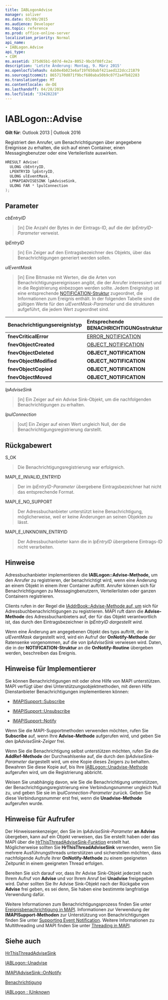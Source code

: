 ```yaml
---
title: IABLogonAdvise
manager: soliver
ms.date: 03/09/2015
ms.audience: Developer
ms.topic: reference
ms.prod: office-online-server
localization_priority: Normal
api_name:
- IABLogon.Advise
api_type:
- COM
ms.assetid: 375d65b1-607d-4e2a-8052-9bcbf08fc2ac
description: 'Letzte Änderung: Montag, 9. März 2015'
ms.openlocfilehash: 4ab0e4b023e6af19f650abf421aed122dcc21879
ms.sourcegitcommit: 8657170d071f9bcf680aba50b9c07f2a4fb82283
ms.translationtype: MT
ms.contentlocale: de-DE
ms.lasthandoff: 04/28/2019
ms.locfileid: "33428228"
---
```

# <a name="iablogonadvise"></a>IABLogon::Advise

  
  
**Gilt für**: Outlook 2013 | Outlook 2016 
  
Registriert den Anrufer, um Benachrichtigungen über angegebene Ereignisse zu erhalten, die sich auf einen Container, einen Messagingbenutzer oder eine Verteilerliste auswirken.
  
```cpp
HRESULT Advise(
  ULONG cbEntryID,
  LPENTRYID lpEntryID,
  ULONG ulEventMask,
  LPMAPIADVISESINK lpAdviseSink,
  ULONG FAR * lpulConnection
);
```

## <a name="parameters"></a>Parameter

 _cbEntryID_
  
> [in] Die Anzahl der Bytes in der Eintrags-ID, auf die der  _lpEntryID-Parameter_ verweist. 
    
 _lpEntryID_
  
> [in] Ein Zeiger auf den Eintragsbezeichner des Objekts, über das Benachrichtigungen generiert werden sollen.
    
 _ulEventMask_
  
> [in] Eine Bitmaske mit Werten, die die Arten von Benachrichtigungsereignissen angibt, die der Anrufer interessiert und in die Registrierung einbezogen werden sollte. Jedem Ereignistyp ist eine entsprechende [NOTIFICATION-Struktur](notification.md) zugeordnet, die Informationen zum Ereignis enthält. In der folgenden Tabelle sind die gültigen Werte für den  _ulEventMask-Parameter_ und die strukturen aufgeführt, die jedem Wert zugeordnet sind. 
    
|**Benachrichtigungsereignistyp**|**Entsprechende **BENACHRICHTIGUNGsstruktur****|
|:-----|:-----|
|**fnevCriticalError** <br/> |[ERROR_NOTIFICATION](error_notification.md) <br/> |
|**fnevObjectCreated** <br/> |[OBJECT_NOTIFICATION](object_notification.md) <br/> |
|**fnevObjectDeleted** <br/> |**OBJECT_NOTIFICATION** <br/> |
|**fnevObjectModified** <br/> |**OBJECT_NOTIFICATION** <br/> |
|**fnevObjectCopied** <br/> |**OBJECT_NOTIFICATION** <br/> |
|**fnevObjectMoved** <br/> |**OBJECT_NOTIFICATION** <br/> |
   
 _lpAdviseSink_
  
> [in] Ein Zeiger auf ein Advise Sink-Objekt, um die nachfolgenden Benachrichtigungen zu erhalten.
    
 _lpulConnection_
  
> [out] Ein Zeiger auf einen Wert ungleich Null, der die Benachrichtigungsregistrierung darstellt.
    
## <a name="return-value"></a>Rückgabewert

S_OK 
  
> Die Benachrichtigungsregistrierung war erfolgreich.
    
MAPI_E_INVALID_ENTRYID 
  
> Der im  _lpEntryID-Parameter_ übergebene Eintragsbezeichner hat nicht das entsprechende Format. 
    
MAPI_E_NO_SUPPORT 
  
> Der Adressbuchanbieter unterstützt keine Benachrichtigung, möglicherweise, weil er keine Änderungen an seinen Objekten zu lässt.
    
MAPI_E_UNKNOWN_ENTRYID 
  
> Der Adressbuchanbieter kann die in  _lpEntryID_ übergebene Eintrags-ID nicht verarbeiten.
    
## <a name="remarks"></a>Hinweise

Adressbuchanbieter implementieren die **IABLogon::Advise-Methode,** um den Anrufer zu registrieren, der benachrichtigt wird, wenn eine Änderung an einem Objekt in einem ihrer Container auftritt. Anrufer können sich für Benachrichtigungen zu Messagingbenutzern, Verteilerlisten oder ganzen Containern registrieren. 
  
Clients rufen in der Regel die [IAddrBook::Advise-Methode auf, um](iaddrbook-advise.md) sich für Adressbuchbenachrichtigungen zu registrieren. MAPI ruft dann die **Advise-Methode** des Adressbuchanbieters auf, der für das Objekt verantwortlich ist, das durch den Eintragsbezeichner in _lpEntryID dargestellt wird._
  
Wenn eine Änderung am angegebenen Objekt des typs auftritt, der in  _ulEventMask_ dargestellt wird, wird ein Aufruf der **OnNotify-Methode** der Ratensenke vorgenommen, auf die  _von lpAdviseSink_ verwiesen wird. Daten, die in der **NOTIFICATION-Struktur** an die **OnNotify-Routine** übergeben werden, beschreiben das Ereignis. 
  
## <a name="notes-to-implementers"></a>Hinweise für Implementierer

Sie können Benachrichtigungen mit oder ohne Hilfe von MAPI unterstützen. MAPI verfügt über drei Unterstützungsobjektmethoden, mit deren Hilfe Dienstanbieter Benachrichtigungen implementieren können:
  
- [IMAPISupport::Subscribe](imapisupport-subscribe.md)
    
- [IMAPISupport::Unsubscribe](imapisupport-unsubscribe.md)
    
- [IMAPISupport::Notify](imapisupport-notify.md)
    
Wenn Sie die MAPI-Supportmethoden verwenden möchten, rufen Sie **Subscribe** auf, wenn Ihre **Advise-Methode** aufgerufen wird, und geben Sie den  _lpAdviseSink-Zeiger_ frei. 
  
Wenn Sie die Benachrichtigung selbst unterstützen möchten, rufen Sie die **AddRef-Methode** der Durchwahlsenke auf, die durch den  _lpAdviseSink-Parameter_ dargestellt wird, um eine Kopie dieses Zeigers zu behalten. Bewahren Sie diese Kopie auf, bis Ihre [IABLogon::Unadvise-Methode](iablogon-unadvise.md) aufgerufen wird, um die Registrierung abbricht. 
  
Weisen Sie unabhängig davon, wie Sie die Benachrichtigung unterstützen, der Benachrichtigungsregistrierung eine Verbindungsnummer ungleich Null zu, und geben Sie sie im  _lpulConnection-Parameter_ zurück. Geben Sie diese Verbindungsnummer erst frei, wenn die **Unadvise-Methode** aufgerufen wurde. 
  
## <a name="notes-to-callers"></a>Hinweise für Aufrufer

Der Hinweissenkenzeiger, den Sie im  _lpAdviseSink-Parameter_ **an Advise** übergeben, kann auf ein Objekt verweisen, das Sie erstellt haben oder das MAPI über die [HrThisThreadAdviseSink-Funktion](hrthisthreadadvisesink.md) erstellt hat. Möglicherweise sollten Sie **HrThisThreadAdviseSink** verwenden, wenn Sie mehrere Ausführungsthreads unterstützen und sicherstellen möchten, dass nachfolgende Aufrufe ihrer **OnNotify-Methode** zu einem geeigneten Zeitpunkt in einem geeigneten Thread erfolgen. 
  
Bereiten Sie sich darauf vor, dass Ihr Advise Sink-Objekt jederzeit nach Ihrem Aufruf von **Advise** und vor Ihrem Anruf bei **Unadvise** freigegeben wird. Daher sollten Sie Ihr Advise Sink-Objekt nach der Rückgabe von **Advise** frei geben, es sei denn, Sie haben eine bestimmte langfristige Verwendung dafür. 
  
Weitere Informationen zum Benachrichtigungsprozess finden Sie unter [Ereignisbenachrichtigung in MAPI](event-notification-in-mapi.md). Informationen zur Verwendung der **IMAPISupport-Methoden** zur Unterstützung von Benachrichtigungen finden Sie unter [Supporting Event Notification](supporting-event-notification.md). Weitere Informationen zu Multithreading und MAPI finden Sie unter [Threading in MAPI](threading-in-mapi.md).
  
## <a name="see-also"></a>Siehe auch



[HrThisThreadAdviseSink](hrthisthreadadvisesink.md)
  
[IABLogon::Unadvise](iablogon-unadvise.md)
  
[IMAPIAdviseSink::OnNotify](imapiadvisesink-onnotify.md)
  
[Benachrichtigung](notification.md)
  
[IABLogon : IUnknown](iablogoniunknown.md)

